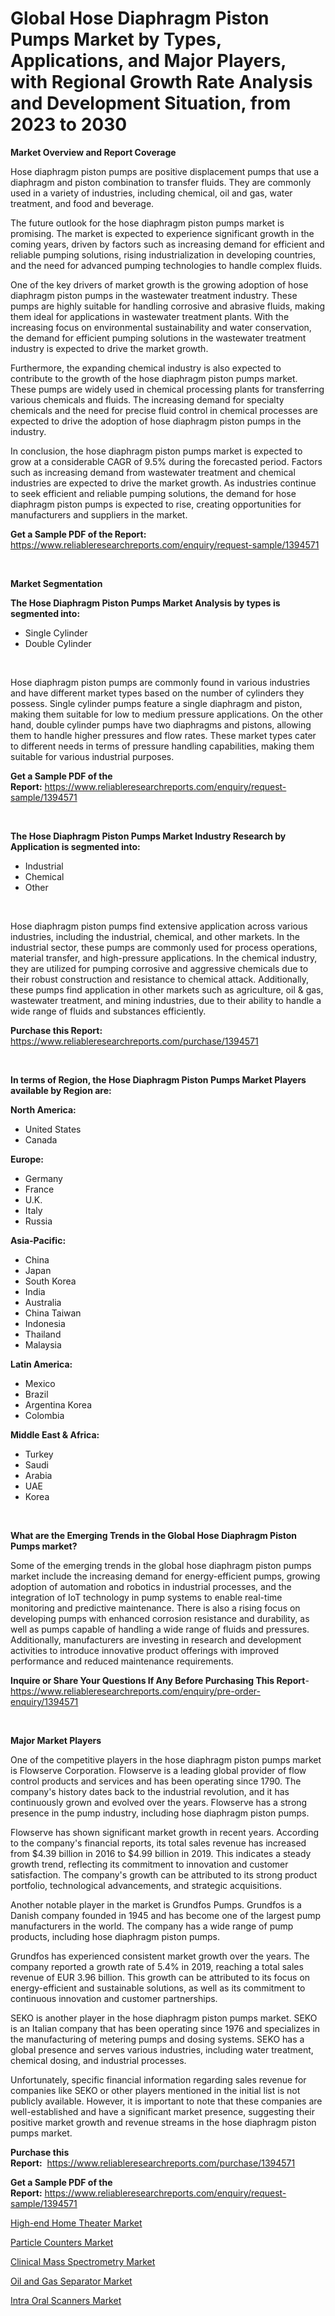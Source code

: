 <p><h1>Global Hose Diaphragm Piston Pumps Market by Types, Applications, and Major Players, with Regional Growth Rate Analysis and Development Situation, from 2023 to 2030</h1></p><p><strong>Market Overview and Report Coverage</strong></p>
<p><p>Hose diaphragm piston pumps are positive displacement pumps that use a diaphragm and piston combination to transfer fluids. They are commonly used in a variety of industries, including chemical, oil and gas, water treatment, and food and beverage.</p><p>The future outlook for the hose diaphragm piston pumps market is promising. The market is expected to experience significant growth in the coming years, driven by factors such as increasing demand for efficient and reliable pumping solutions, rising industrialization in developing countries, and the need for advanced pumping technologies to handle complex fluids.</p><p>One of the key drivers of market growth is the growing adoption of hose diaphragm piston pumps in the wastewater treatment industry. These pumps are highly suitable for handling corrosive and abrasive fluids, making them ideal for applications in wastewater treatment plants. With the increasing focus on environmental sustainability and water conservation, the demand for efficient pumping solutions in the wastewater treatment industry is expected to drive the market growth.</p><p>Furthermore, the expanding chemical industry is also expected to contribute to the growth of the hose diaphragm piston pumps market. These pumps are widely used in chemical processing plants for transferring various chemicals and fluids. The increasing demand for specialty chemicals and the need for precise fluid control in chemical processes are expected to drive the adoption of hose diaphragm piston pumps in the industry.</p><p>In conclusion, the hose diaphragm piston pumps market is expected to grow at a considerable CAGR of 9.5% during the forecasted period. Factors such as increasing demand from wastewater treatment and chemical industries are expected to drive the market growth. As industries continue to seek efficient and reliable pumping solutions, the demand for hose diaphragm piston pumps is expected to rise, creating opportunities for manufacturers and suppliers in the market.</p></p>
<p><strong>Get a Sample PDF of the Report:</strong> <a href="https://www.reliableresearchreports.com/enquiry/request-sample/1394571">https://www.reliableresearchreports.com/enquiry/request-sample/1394571</a></p>
<p>&nbsp;</p>
<p><strong>Market Segmentation</strong></p>
<p><strong>The Hose Diaphragm Piston Pumps Market Analysis by types is segmented into:</strong></p>
<p><ul><li>Single Cylinder</li><li>Double Cylinder</li></ul></p>
<p>&nbsp;</p>
<p><p>Hose diaphragm piston pumps are commonly found in various industries and have different market types based on the number of cylinders they possess. Single cylinder pumps feature a single diaphragm and piston, making them suitable for low to medium pressure applications. On the other hand, double cylinder pumps have two diaphragms and pistons, allowing them to handle higher pressures and flow rates. These market types cater to different needs in terms of pressure handling capabilities, making them suitable for various industrial purposes.</p></p>
<p><strong>Get a Sample PDF of the Report:</strong>&nbsp;<a href="https://www.reliableresearchreports.com/enquiry/request-sample/1394571">https://www.reliableresearchreports.com/enquiry/request-sample/1394571</a></p>
<p>&nbsp;</p>
<p><strong>The Hose Diaphragm Piston Pumps Market Industry Research by Application is segmented into:</strong></p>
<p><ul><li>Industrial</li><li>Chemical</li><li>Other</li></ul></p>
<p>&nbsp;</p>
<p><p>Hose diaphragm piston pumps find extensive application across various industries, including the industrial, chemical, and other markets. In the industrial sector, these pumps are commonly used for process operations, material transfer, and high-pressure applications. In the chemical industry, they are utilized for pumping corrosive and aggressive chemicals due to their robust construction and resistance to chemical attack. Additionally, these pumps find application in other markets such as agriculture, oil & gas, wastewater treatment, and mining industries, due to their ability to handle a wide range of fluids and substances efficiently.</p></p>
<p><strong>Purchase this Report:</strong>&nbsp; <a href="https://www.reliableresearchreports.com/purchase/1394571">https://www.reliableresearchreports.com/purchase/1394571</a></p>
<p>&nbsp;</p>
<p><strong>In terms of Region, the Hose Diaphragm Piston Pumps Market Players available by Region are:</strong></p>
<p>
    <p> <strong> North America: </strong>
        <ul>
            <li>United States</li>
            <li>Canada</li>
        </ul>
        </p> 
    <p> <strong> Europe: </strong>
        <ul>
            <li>Germany</li>
            <li>France</li>
            <li>U.K.</li>
            <li>Italy</li>
            <li>Russia</li>
        </ul>
        </p> 
    <p> <strong> Asia-Pacific: </strong>
        <ul>
            <li>China</li>
            <li>Japan</li>
            <li>South Korea</li>
            <li>India</li>
            <li>Australia</li>
            <li>China Taiwan</li>
            <li>Indonesia</li>
            <li>Thailand</li>
            <li>Malaysia</li>
        </ul>
        </p> 
    <p> <strong> Latin America: </strong>
        <ul>
            <li>Mexico</li>
            <li>Brazil</li>
            <li>Argentina Korea</li>
            <li>Colombia</li>
        </ul>
        </p> 
    <p> <strong> Middle East & Africa: </strong>
        <ul>
            <li>Turkey</li>
            <li>Saudi</li>
            <li>Arabia</li>
            <li>UAE</li>
            <li>Korea</li>
        </ul>
    </p>
    </p>
<p>&nbsp;</p>
<p><strong>What are the Emerging Trends in the Global Hose Diaphragm Piston Pumps market?</strong></p>
<p><p>Some of the emerging trends in the global hose diaphragm piston pumps market include the increasing demand for energy-efficient pumps, growing adoption of automation and robotics in industrial processes, and the integration of IoT technology in pump systems to enable real-time monitoring and predictive maintenance. There is also a rising focus on developing pumps with enhanced corrosion resistance and durability, as well as pumps capable of handling a wide range of fluids and pressures. Additionally, manufacturers are investing in research and development activities to introduce innovative product offerings with improved performance and reduced maintenance requirements.</p></p>
<p><strong>Inquire or Share Your Questions If Any Before Purchasing This Report</strong>- <a href="https://www.reliableresearchreports.com/enquiry/pre-order-enquiry/1394571">https://www.reliableresearchreports.com/enquiry/pre-order-enquiry/1394571</a></p>
<p>&nbsp;</p>
<p><strong>Major Market Players</strong></p>
<p><p>One of the competitive players in the hose diaphragm piston pumps market is Flowserve Corporation. Flowserve is a leading global provider of flow control products and services and has been operating since 1790. The company's history dates back to the industrial revolution, and it has continuously grown and evolved over the years. Flowserve has a strong presence in the pump industry, including hose diaphragm piston pumps.</p><p>Flowserve has shown significant market growth in recent years. According to the company's financial reports, its total sales revenue has increased from $4.39 billion in 2016 to $4.99 billion in 2019. This indicates a steady growth trend, reflecting its commitment to innovation and customer satisfaction. The company's growth can be attributed to its strong product portfolio, technological advancements, and strategic acquisitions.</p><p>Another notable player in the market is Grundfos Pumps. Grundfos is a Danish company founded in 1945 and has become one of the largest pump manufacturers in the world. The company has a wide range of pump products, including hose diaphragm piston pumps.</p><p>Grundfos has experienced consistent market growth over the years. The company reported a growth rate of 5.4% in 2019, reaching a total sales revenue of EUR 3.96 billion. This growth can be attributed to its focus on energy-efficient and sustainable solutions, as well as its commitment to continuous innovation and customer partnerships.</p><p>SEKO is another player in the hose diaphragm piston pumps market. SEKO is an Italian company that has been operating since 1976 and specializes in the manufacturing of metering pumps and dosing systems. SEKO has a global presence and serves various industries, including water treatment, chemical dosing, and industrial processes.</p><p>Unfortunately, specific financial information regarding sales revenue for companies like SEKO or other players mentioned in the initial list is not publicly available. However, it is important to note that these companies are well-established and have a significant market presence, suggesting their positive market growth and revenue streams in the hose diaphragm piston pumps market.</p></p>
<p><strong>Purchase this Report:</strong>&nbsp;&nbsp;<a href="https://www.reliableresearchreports.com/purchase/1394571">https://www.reliableresearchreports.com/purchase/1394571</a></p>
<p></p>
<p><strong>Get a Sample PDF of the Report:</strong>&nbsp;<a href="https://www.reliableresearchreports.com/enquiry/request-sample/1394571">https://www.reliableresearchreports.com/enquiry/request-sample/1394571</a></p>
<p><p><a href="https://github.com/vimar16th/Market-Research-Report-List-1/blob/main/high-end-home-theater-market.md">High-end Home Theater Market</a></p><p><a href="https://www.linkedin.com/pulse/decoding-particle-counters-market-deep-dive-latest-trends-zzvye/">Particle Counters Market</a></p><p><a href="https://medium.com/@briaabshire64/clinical-mass-spectrometry-market-size-cagr-trends-2024-2030-e6b303c6f7c9">Clinical Mass Spectrometry Market</a></p><p><a href="https://www.linkedin.com/pulse/oil-gas-separator-market-insights-players-forecast-dqgfc/">Oil and Gas Separator Market</a></p><p><a href="https://medium.com/@dougschmidt645/intra-oral-scanners-market-size-cagr-trends-2024-2030-5fc3ca653d70">Intra Oral Scanners Market</a></p></p>